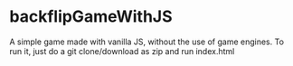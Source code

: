 # backflipGameWithJS

A simple game made with vanilla JS, without the use of game engines. To run it, just do a git clone/download as zip and run index.html
